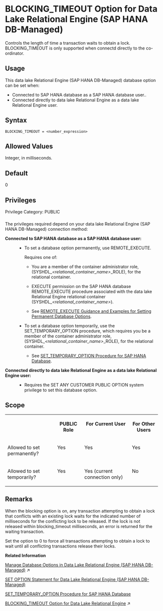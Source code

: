 <!-- loio8104fc0cdf4143caa395e241e58db92a -->

# BLOCKING\_TIMEOUT Option for Data Lake Relational Engine \(SAP HANA DB-Managed\)

Controls the length of time a transaction waits to obtain a lock. BLOCKING\_TIMEOUT is only supported when connectd directly to the co-ordinator.



<a name="loio8104fc0cdf4143caa395e241e58db92a__section_dzz_4jj_kyb"/>

## Usage

This data lake Relational Engine \(SAP HANA DB-Managed\) database option can be set when:

-   Connected to SAP HANA database as a SAP HANA database user..
-   Connected directly to data lake Relational Engine as a data lake Relational Engine user.



<a name="loio8104fc0cdf4143caa395e241e58db92a__section_ytj_2yn_hrb"/>

## Syntax

```
BLOCKING_TIMEOUT = <number_expression>
```



<a name="loio8104fc0cdf4143caa395e241e58db92a__section_e45_2yn_hrb"/>

## Allowed Values

Integer, in milliseconds.



<a name="loio8104fc0cdf4143caa395e241e58db92a__section_wmd_fyn_hrb"/>

## Default

0



<a name="loio8104fc0cdf4143caa395e241e58db92a__section_ybc_q1w_cxb"/>

## Privileges

Privilege Category: PUBLIC



### 

The privileges required depend on your data lake Relational Engine \(SAP HANA DB-Managed\) connection method:


<dl>
<dt><b>

Connected to SAP HANA database as a SAP HANA database user:

</b></dt>
<dd>

-   To set a database option permanently, use REMOTE\_EXECUTE.

    Requires one of:

    -   You are a member of the container administrator role, \(SYSHDL\_*<relational\_container\_name\>*\_ROLE\), for the relational container.
    -   EXECUTE permission on the SAP HANA database REMOTE\_EXECUTE procedure associated with the data lake Relational Engine relational container \(SYSHDL\_*<relational\_container\_name\>*\).

    -   See [REMOTE\_EXECUTE Guidance and Examples for Setting Permanent Database Options](remote-execute-guidance-and-examples-for-setting-permanent-database-options-0023bea.md).


-   To set a database option temporarily, use the SET\_TEMPORARY\_OPTION procedure, which requires you be a member of the container administrator role, \(SYSHDL\_*<relational\_container\_name\>*\_ROLE\), for the relational container.

    -   See [SET\_TEMPORARY\_OPTION Procedure for SAP HANA Database](../080-sap-hana-database-for-data-lake-relational-engine/set-temporary-option-procedure-for-sap-hana-database-abcd703.md).





</dd><dt><b>

Connected directly to data lake Relational Engine as a data lake Relational Engine user:

</b></dt>
<dd>

-   Requires the SET ANY CUSTOMER PUBLIC OPTION system privilege to set this database option.



</dd>
</dl>



<a name="loio8104fc0cdf4143caa395e241e58db92a__section_rkl_qmb_dxb"/>

## Scope


<table>
<tr>
<th valign="top">

 

</th>
<th valign="top">

PUBLIC Role

</th>
<th valign="top">

For Current User

</th>
<th valign="top">

For Other Users

</th>
</tr>
<tr>
<td valign="top">

Allowed to set permanently?

</td>
<td valign="top">

Yes

</td>
<td valign="top">

Yes

</td>
<td valign="top">

Yes

</td>
</tr>
<tr>
<td valign="top">

Allowed to set temporarily?

</td>
<td valign="top">

Yes

</td>
<td valign="top">

Yes \(current connection only\)

</td>
<td valign="top">

No

</td>
</tr>
</table>



<a name="loio8104fc0cdf4143caa395e241e58db92a__section_okc_kyn_hrb"/>

## Remarks

When the blocking option is on, any transaction attempting to obtain a lock that conflicts with an existing lock waits for the indicated number of milliseconds for the conflicting lock to be released. If the lock is not released within blocking\_timeout milliseconds, an error is returned for the waiting transaction.

Set the option to 0 to force all transactions attempting to obtain a lock to wait until all conflicting transactions release their locks.

**Related Information**  


[Manage Database Options in Data Lake Relational Engine (SAP HANA DB-Managed)](https://help.sap.com/viewer/9220e7fec0fe4503b5c5a6e21d584e63/2024_1_QRC/en-US/964f12eb2961478b8205f5bfd8ee2ec6.html "Data lake Relational Engine database options are configurable settings that change the way the data lake Relational Engine instance behaves or performs.") :arrow_upper_right:

[SET OPTION Statement for Data Lake Relational Engine \(SAP HANA DB-Managed\)](../030-sql-statements/set-option-statement-for-data-lake-relational-engine-sap-hana-db-managed-84a37a4.md "Changes options that affect the behavior of the database and its compatibility with Transact-SQL. Setting the value of an option can change the behavior for all users or an individual user, in either a temporary or permanent scope.")

[SET\_TEMPORARY\_OPTION Procedure for SAP HANA Database](../080-sap-hana-database-for-data-lake-relational-engine/set-temporary-option-procedure-for-sap-hana-database-abcd703.md "Grant database options temporarily for the current connection only on a data lake Relational Engine relational container.")

[BLOCKING_TIMEOUT Option for Data Lake Relational Engine](https://help.sap.com/viewer/19b3964099384f178ad08f2d348232a9/2024_1_QRC/en-US/a31619c984f2101582cbbe66dee24be8.html "Controls the length of time a transaction waits to obtain a lock. BLOCKING_TIMEOUT is only supported when connectd directly to the co-ordinator.") :arrow_upper_right:

